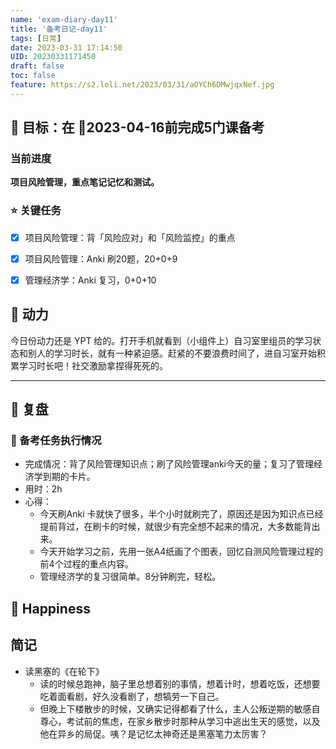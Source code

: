 ```yaml
---
name: 'exam-diary-day11'
title: '备考日记-day11'
tags: [日常]
date: 2023-03-31 17:14:50
UID: 20230331171450
draft: false
toc: false
feature: https://s2.loli.net/2023/03/31/aOYCh6DMwjqxNef.jpg
---
```


## 🎯 目标：在 📅2023-04-16前完成5门课备考

### 当前进度

**项目风险管理，重点笔记记忆和测试。**

### ⭐️ 关键任务

- [x] 项目风险管理：背「风险应对」和「风险监控」的重点
- [x] 项目风险管理：Anki 刷20题，20+0+9
- [x] 管理经济学：Anki 复习，0+0+10


<!--more-->


## 🔋 动力

今日份动力还是 YPT 给的。打开手机就看到（小组件上）自习室里组员的学习状态和别人的学习时长，就有一种紧迫感。赶紧的不要浪费时间了，进自习室开始积累学习时长吧！社交激励拿捏得死死的。

---

## 🤔 复盘

### 💯 备考任务执行情况
- 完成情况：背了风险管理知识点；刷了风险管理anki今天的量；复习了管理经济学到期的卡片。
- 用时：2h
- 心得：
	- 今天刷Anki 卡就快了很多，半个小时就刷完了，原因还是因为知识点已经提前背过，在刷卡的时候，就很少有完全想不起来的情况，大多数能背出来。
	- 今天开始学习之前，先用一张A4纸画了个图表，回忆自测风险管理过程的前4个过程的重点内容。
	- 管理经济学的复习很简单。8分钟刷完，轻松。


## 🎉 Happiness


## 简记
- 读黑塞的《在轮下》
	- 读的时候总跑神，脑子里总想着别的事情，想着计时，想着吃饭，还想要吃着面看剧，好久没看剧了，想犒劳一下自己。
	- 但晚上下楼散步的时候，又确实记得都看了什么，主人公叛逆期的敏感自尊心，考试前的焦虑，在家乡散步时那种从学习中逃出生天的感觉，以及他在异乡的局促。咦？是记忆太神奇还是黑塞笔力太厉害？
